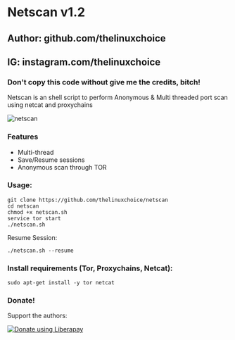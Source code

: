 # Netscan v1.2
## Author: github.com/thelinuxchoice
## IG: instagram.com/thelinuxchoice
### Don't copy this code without give me the credits, bitch! 

Netscan is an shell script to perform Anonymous & Multi threaded port scan using netcat and proxychains 

![netscan](https://user-images.githubusercontent.com/34893261/39967102-57501cd8-568c-11e8-8d97-7c031947cc3f.png)

### Features
- Multi-thread
- Save/Resume sessions
- Anonymous scan through TOR
### Usage:
```
git clone https://github.com/thelinuxchoice/netscan
cd netscan
chmod +x netscan.sh
service tor start
./netscan.sh
```
Resume Session:
```
./netscan.sh --resume
```
### Install requirements (Tor, Proxychains, Netcat):

```
sudo apt-get install -y tor netcat
```

### Donate!
Support the authors:

<noscript><a href="https://liberapay.com/thelinuxchoice/donate"><img alt="Donate using Liberapay" src="https://liberapay.com/assets/widgets/donate.svg"></a></noscript>
